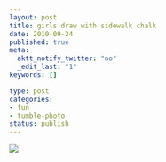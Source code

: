 ```yaml
--- 
layout: post
title: girls draw with sidewalk chalk
date: 2010-09-24
published: true
meta: 
  aktt_notify_twitter: "no"
  _edit_last: "1"
keywords: []

type: post
categories: 
- fun
- tumble-photo
status: publish
---
```



[![](http://liblab.net/andyeick/files/2010/09/photo7-300x224.jpg)](http://liblab.net/andyeick/files/2010/09/photo7.jpg)
